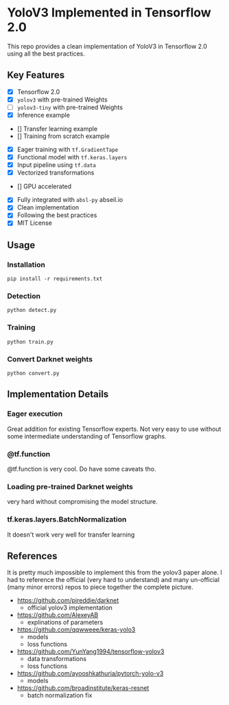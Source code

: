 # YoloV3 Implemented in Tensorflow 2.0

This repo provides a clean implementation of YoloV3 in Tensorflow 2.0 using all the best practices.

## Key Features

- [x] Tensorflow 2.0
- [x] `yolov3` with pre-trained Weights
- [ ] `yolov3-tiny` with pre-trained Weights
- [x] Inference example
- [] Transfer learning example
- [] Training from scratch example
- [x] Eager training with `tf.GradientTape`
- [x] Functional model with `tf.keras.layers`
- [x] Input pipeline using `tf.data`
- [x] Vectorized transformations
- [] GPU accelerated
- [x] Fully integrated with `absl-py` abseil.io
- [x] Clean implementation
- [x] Following the best practices
- [x] MIT License

## Usage

### Installation
```
pip install -r requirements.txt
```

### Detection

```
python detect.py
```

### Training

```
python train.py
```

### Convert Darknet weights

```
python convert.py
```

## Implementation Details

### Eager execution

Great addition for existing Tensorflow experts.
Not very easy to use without some intermediate understanding of Tensorflow graphs.

### @tf.function

@tf.function is very cool. Do have some caveats tho.

### Loading pre-trained Darknet weights

very hard without compromising the model structure.

### tf.keras.layers.BatchNormalization

It doesn't work very well for transfer learning

## References

It is pretty much impossible to implement this from the yolov3 paper alone. I had to reference the official (very hard to understand) and many un-official (many minor errors) repos to piece together the complete picture.

- https://github.com/pjreddie/darknet
    - official yolov3 implementation
- https://github.com/AlexeyAB
    - explinations of parameters
- https://github.com/qqwweee/keras-yolo3
    - models
    - loss functions
- https://github.com/YunYang1994/tensorflow-yolov3
    - data transformations
    - loss functions
- https://github.com/ayooshkathuria/pytorch-yolo-v3
    - models
- https://github.com/broadinstitute/keras-resnet
    - batch normalization fix
